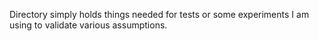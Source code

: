 Directory simply holds things needed for tests or some experiments I am using to validate various assumptions.